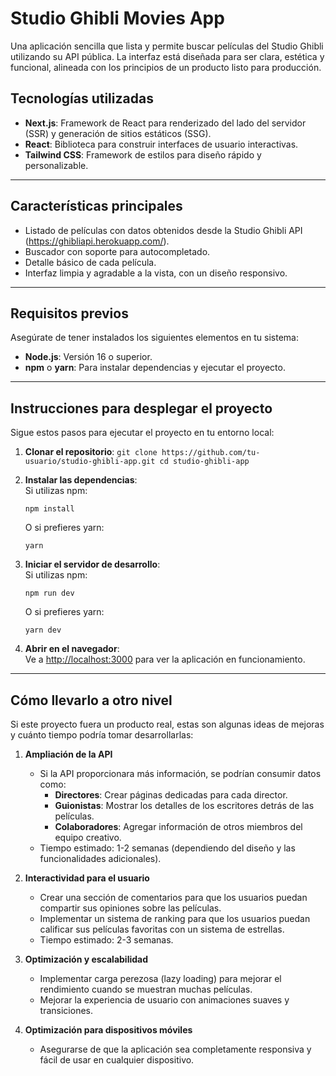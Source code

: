 Studio Ghibli Movies App
========================

Una aplicación sencilla que lista y permite buscar películas del Studio Ghibli utilizando su API pública. La interfaz está diseñada para ser clara, estética y funcional, alineada con los principios de un producto listo para producción.

Tecnologías utilizadas
----------------------

-   **Next.js**: Framework de React para renderizado del lado del servidor (SSR) y generación de sitios estáticos (SSG).
-   **React**: Biblioteca para construir interfaces de usuario interactivas.
-   **Tailwind CSS**: Framework de estilos para diseño rápido y personalizable.

* * * * *

Características principales
---------------------------

-   Listado de películas con datos obtenidos desde la Studio Ghibli API (https://ghibliapi.herokuapp.com/).
-   Buscador con soporte para autocompletado.
-   Detalle básico de cada película.
-   Interfaz limpia y agradable a la vista, con un diseño responsivo.

* * * * *

Requisitos previos
------------------

Asegúrate de tener instalados los siguientes elementos en tu sistema:

-   **Node.js**: Versión 16 o superior.
-   **npm** o **yarn**: Para instalar dependencias y ejecutar el proyecto.

* * * * *

Instrucciones para desplegar el proyecto
----------------------------------------

Sigue estos pasos para ejecutar el proyecto en tu entorno local:

1.  **Clonar el repositorio**:
    `git clone https://github.com/tu-usuario/studio-ghibli-app.git
    cd studio-ghibli-app`

2.  **Instalar las dependencias**:\
    Si utilizas npm:

    `npm install`

    O si prefieres yarn:

    `yarn`

3.  **Iniciar el servidor de desarrollo**:\
    Si utilizas npm:

    `npm run dev`

    O si prefieres yarn:

    `yarn dev`

4.  **Abrir en el navegador**:\
    Ve a <http://localhost:3000> para ver la aplicación en funcionamiento.

* * * * *

Cómo llevarlo a otro nivel
--------------------------

Si este proyecto fuera un producto real, estas son algunas ideas de mejoras y cuánto tiempo podría tomar desarrollarlas:

1.  **Ampliación de la API**

    -   Si la API proporcionara más información, se podrían consumir datos como:
        -   **Directores**: Crear páginas dedicadas para cada director.
        -   **Guionistas**: Mostrar los detalles de los escritores detrás de las películas.
        -   **Colaboradores**: Agregar información de otros miembros del equipo creativo.
    -   Tiempo estimado: 1-2 semanas (dependiendo del diseño y las funcionalidades adicionales).
2.  **Interactividad para el usuario**

    -   Crear una sección de comentarios para que los usuarios puedan compartir sus opiniones sobre las películas.
    -   Implementar un sistema de ranking para que los usuarios puedan calificar sus películas favoritas con un sistema de estrellas.
    -   Tiempo estimado: 2-3 semanas.
3.  **Optimización y escalabilidad**

    -   Implementar carga perezosa (lazy loading) para mejorar el rendimiento cuando se muestran muchas películas.
    -   Mejorar la experiencia de usuario con animaciones suaves y transiciones.
4.  **Optimización para dispositivos móviles**

    -   Asegurarse de que la aplicación sea completamente responsiva y fácil de usar en cualquier dispositivo.
